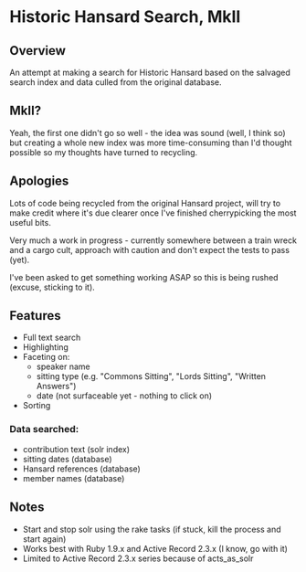 # Historic Hansard Search, MkII

## Overview

An attempt at making a search for Historic Hansard based on the salvaged search index and data culled from the original database.

## MkII?

Yeah, the first one didn't go so well - the idea was sound (well, I think so) but creating a whole new index was more time-consuming than I'd thought possible so my thoughts have turned to recycling.

## Apologies

Lots of code being recycled from the original Hansard project, will try to make credit where it's due clearer once I've finished cherrypicking the most useful bits.

Very much a work in progress - currently somewhere between a train wreck and a cargo cult, approach with caution and don't expect the tests to pass (yet).

I've been asked to get something working ASAP so this is being rushed (excuse, sticking to it).

## Features

* Full text search
* Highlighting
* Faceting on:
  * speaker name
  * sitting type (e.g. "Commons Sitting", "Lords Sitting", "Written Answers")
  * date (not surfaceable yet - nothing to click on)
* Sorting

### Data searched:
* contribution text (solr index)
* sitting dates (database)
* Hansard references (database)
* member names (database)


## Notes

* Start and stop solr using the rake tasks (if stuck, kill the process and start again)
* Works best with Ruby 1.9.x and Active Record 2.3.x (I know, go with it)
* Limited to Active Record 2.3.x series because of acts_as_solr